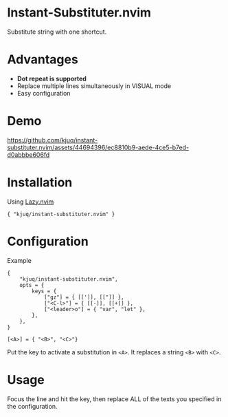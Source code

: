 # Instant-Substituter.nvim

Substitute string with one shortcut.

# Advantages

- **Dot repeat is supported**
- Replace multiple lines simultaneously in VISUAL mode
- Easy configuration

# Demo

https://github.com/kjuq/instant-substituter.nvim/assets/44694396/ec8810b9-aede-4ce5-b7ed-d0abbbe606fd


# Installation

Using [Lazy.nvim](https://github.com/folke/lazy.nvim)
```
{ "kjuq/instant-substituter.nvim" }
```

# Configuration

Example

```
{
    "kjuq/instant-substituter.nvim",
    opts = {
        keys = {
            ["gz"] = { [[']], [["]] },
            ["<C-l>"] = { [[-]], [[+]] },
            ["<leader>o"] = { "var", "let" },
        },
    },
}
```

`[<A>] = { "<B>", "<C>"}`

Put the key to activate a substitution in `<A>`. It replaces a string `<B>` with `<C>`.

# Usage

Focus the line and hit the key, then replace ALL of the texts you specified in the configuration.
